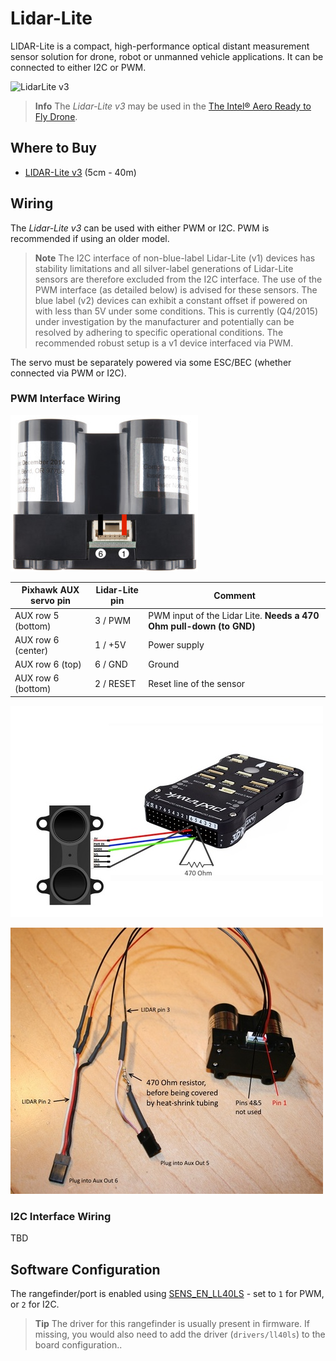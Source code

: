 # Lidar-Lite

LIDAR-Lite is a compact, high-performance optical distant measurement sensor solution for drone, robot or unmanned vehicle applications. It can be connected to either I2C or PWM.

 ![LidarLite v3](../../assets/hardware/sensors/lidar_lite_v3.jpg)
 
> **Info** The *Lidar-Lite v3* may be used in the [The Intel® Aero Ready to Fly Drone](../flight_controller/intel_aero.md#lidar_lite).

## Where to Buy

* [LIDAR-Lite v3](https://buy.garmin.com/en-AU/AU/p/557294) (5cm - 40m)


## Wiring

The *Lidar-Lite v3* can be used with either PWM or I2C. PWM is recommended if using an older model.

> **Note** The I2C interface of non-blue-label Lidar-Lite (v1) devices has stability limitations and all silver-label generations of Lidar-Lite sensors are therefore excluded from the I2C interface. The use of the PWM interface (as detailed below) is advised for these sensors. The blue label (v2) devices can exhibit a constant offset if powered on with less than 5V under some conditions. This is currently (Q4/2015) under investigation by the manufacturer and potentially can be resolved by adhering to specific operational conditions. The recommended robust setup is a v1 device interfaced via PWM.

The servo must be separately powered via some ESC/BEC (whether connected via PWM or I2C).


### PWM Interface Wiring

![Lidar Lite 2 Interface wiring](../../assets/hardware/sensors/lidar_lite_2_interface_wiring.jpg)

Pixhawk AUX servo pin | Lidar-Lite pin | Comment
--- | --- | ---
AUX row 5 (bottom) | 3 / PWM   | PWM input of the Lidar Lite. **Needs a 470 Ohm pull-down (to GND)**
AUX row 6 (center) | 1 / +5V   | Power supply
AUX row 6 (top)    | 6 / GND   | Ground
AUX row 6 (bottom) | 2 / RESET | Reset line of the sensor |


![Lidar Lite 2 Interface wiring](../../assets/hardware/sensors/lidarlite_wiring_scheme_pixhawk.jpg)

![Lidar Lite 2 pins/cabling](../../assets/hardware/sensors/lidarlite_wiring_pins_cables.jpg)


### I2C Interface Wiring

TBD


## Software Configuration

The rangefinder/port is enabled using [SENS_EN_LL40LS](../advanced_config/parameter_reference.md#SENS_EN_LL40LS) - set to `1` for PWM, or `2` for I2C.

> **Tip** The driver for this rangefinder is usually present in firmware. If missing, you would also need to add the driver (`drivers/ll40ls`) to the board configuration..
